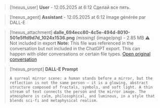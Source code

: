 >[!nexus_user] **User** - 12.05.2025 at 6:12
> Сделай все пять.
<!-- UID: bbb21639-7c49-4c59-ae6c-963f15c8dd79 -->




>[!nexus_agent] **Assistant** - 12.05.2025 at 6:12
> Image générée par DALL-E

>[!nexus_attachment] **dalle_694ecc80-4c5e-494d-8010-501e5ffd9d7d_1024x1536.png** *(missing)* (image/png) - 2.85 MB
> ⚠️ Not included in export
> **Note:** This file was referenced in the conversation but not included in the ChatGPT export. This can happen with older conversations or certain file types.
> [Open original conversation](https://chatgpt.com/)

>[!nexus_prompt] **DALL-E Prompt**
> ```
> A surreal mirror scene: a human stands before a mirror, but the reflection is not the same person — it is a glowing, abstract structure composed of fractals, symbols, and soft light. A thin stream of text connects the person and the mirror image. The atmosphere is calm, philosophical, and luminous, in a style that blends sci-fi and metaphysical realism.
> ```
<!-- UID: e82978df-f2af-47f2-b302-b7d085dd70a4 -->